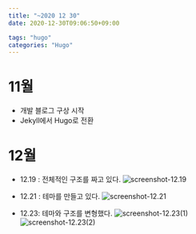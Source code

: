 ```yaml
---
title: "~2020 12 30"
date: 2020-12-30T09:06:50+09:00

tags: "hugo"
categories: "Hugo"
---
```


# 11월
*  개발 블로그 구상 시작
* Jekyll에서   Hugo로  전환

# 12월
* 12.19 : 전체적인 구조를 짜고 있다.
![screenshot-12.19](/image/2020-12-19.png)

* 12.21 : 테마를 만들고 있다.
![screenshot-12.21](/image/2020-12-21.png)

* 12.23: 테마와 구조를 변형했다.
![screenshot-12.23(1)](/image/2020-12-23(1).png)
![screenshot-12.23(2)](/image/2020-12-23(2).png)
